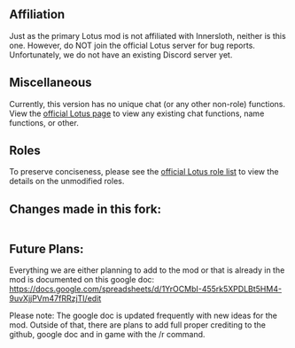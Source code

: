 ## Affiliation

Just as the primary Lotus mod is not affiliated with Innersloth, neither is this one. However, do NOT join the official Lotus server for bug reports. Unfortunately, we do not have an existing Discord server yet.

## Miscellaneous

Currently, this version has no unique chat (or any other non-role) functions. View the <a href = "https://github.com/ImaMapleTree/Lotus">official Lotus page</a> to view any existing chat functions, name functions, or other.

## Roles

To preserve conciseness, please see the <a href = "https://github.com/ImaMapleTree/Lotus#roles">official Lotus role list</a> to view the details on the unmodified roles.

## Changes made in this fork:

```

```
## Future Plans:
Everything we are either planning to add to the mod or that is already in the mod is documented on this google doc: https://docs.google.com/spreadsheets/d/1YrOCMbI-455rk5XPDLBt5HM4-9uvXjjPVm47fRRzjTI/edit

Please note: The google doc is updated frequently with new ideas for the mod.
Outside of that, there are plans to add full proper crediting to the github, google doc and in game with the /r command.
